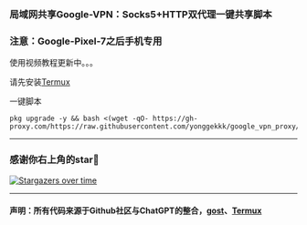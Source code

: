### 局域网共享Google-VPN：Socks5+HTTP双代理一键共享脚本

### 注意：Google-Pixel-7之后手机专用

使用视频教程更新中。。。

请先安装[Termux](https://github.com/termux/termux-app/releases)

一键脚本
```
pkg upgrade -y && bash <(wget -qO- https://gh-proxy.com/https://raw.githubusercontent.com/yonggekkk/google_vpn_proxy/main/gv.sh)
```

-----------------------------------------------------

### 感谢你右上角的star🌟
[![Stargazers over time](https://starchart.cc/yonggekkk/pixel_vpn_proxy.svg)](https://starchart.cc/yonggekkk/pixel_vpn_proxy)

---------------------------------------
#### 声明：所有代码来源于Github社区与ChatGPT的整合，[gost](https://github.com/go-gost/gost/releases)、[Termux](https://github.com/termux/termux-app/releases)
